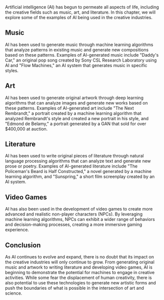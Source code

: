 
Artificial intelligence (AI) has begun to permeate all aspects of life, including the creative fields such as music, art, and literature. In this chapter, we will explore some of the examples of AI being used in the creative industries.

Music
-----

AI has been used to generate music through machine learning algorithms that analyze patterns in existing music and generate new compositions based on these patterns. Examples of AI-generated music include "Daddy's Car," an original pop song created by Sony CSL Research Laboratory using AI and "Flow Machines," an AI system that generates music in specific styles.

Art
---

AI has been used to generate original artwork through deep learning algorithms that can analyze images and generate new works based on these patterns. Examples of AI-generated art include "The Next Rembrandt," a portrait created by a machine learning algorithm that analyzed Rembrandt's style and created a new portrait in his style, and "Edmond de Belamy," a portrait generated by a GAN that sold for over $400,000 at auction.

Literature
----------

AI has been used to write original pieces of literature through natural language processing algorithms that can analyze text and generate new prose or poetry. Examples of AI-generated literature include "The Policeman's Beard is Half Constructed," a novel generated by a machine learning algorithm, and "Sunspring," a short film screenplay created by an AI system.

Video Games
-----------

AI has also been used in the development of video games to create more advanced and realistic non-player characters (NPCs). By leveraging machine learning algorithms, NPCs can exhibit a wider range of behaviors and decision-making processes, creating a more immersive gaming experience.

Conclusion
----------

As AI continues to evolve and expand, there is no doubt that its impact on the creative industries will only continue to grow. From generating original music and artwork to writing literature and developing video games, AI is beginning to demonstrate the potential for machines to engage in creative activities. While some fear the displacement of human creativity, there is also potential to use these technologies to generate new artistic forms and push the boundaries of what is possible in the intersection of art and science.
